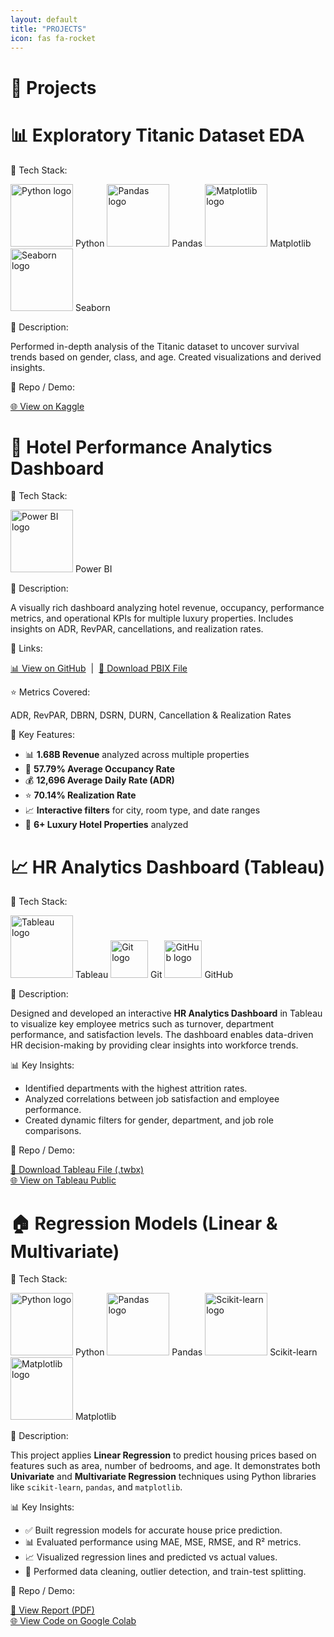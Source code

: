```yaml
---
layout: default
title: "PROJECTS"
icon: fas fa-rocket
---
```

<h1 style="margin-bottom: 30px;">🚀 Projects</h1>

<!-- Titanic Project -->
<div class="project-container">
  <div class="project-title"><h1>📊 Exploratory Titanic Dataset EDA</h1></div>

  <span class="section-label">🔹 Tech Stack:</span>
  <div class="tech-stack">
    <img src="https://www.python.org/static/community_logos/python-logo.png" width="100" alt="Python logo"/> Python
    <img src="https://upload.wikimedia.org/wikipedia/commons/e/ed/Pandas_logo.svg" width="100" alt="Pandas logo"/> Pandas
    <img src="https://matplotlib.org/_static/images/logo2.svg" width="100" alt="Matplotlib logo"/> Matplotlib
    <img src="https://seaborn.pydata.org/_static/logo-wide-lightbg.svg" width="100" alt="Seaborn logo"/> Seaborn
  </div>

  <span class="section-label">📝 Description:</span>
  <p>
    Performed in-depth analysis of the Titanic dataset to uncover survival trends based on gender, class,
    and age. Created visualizations and derived insights.
  </p>

  <span class="section-label">🔗 Repo / Demo:</span>
  <p>
    <a href="https://www.kaggle.com/code/weldonsitienei/weldon-kipkoech-eda" target="_blank" rel="noopener">🌐 View on Kaggle</a>
  </p>
</div>

<!-- Hotel Dashboard Project -->
<div class="project-container">
  <div class="project-title"><h1>🏨 Hotel Performance Analytics Dashboard</h1></div>

  <span class="section-label">🔹 Tech Stack:</span>
  <div class="tech-stack">
    <img src="https://upload.wikimedia.org/wikipedia/commons/c/cf/New_Power_BI_Logo.svg" width="100" alt="Power BI logo"/> Power BI
  </div>

  <span class="section-label">📝 Description:</span>
  <p>
    A visually rich dashboard analyzing hotel revenue, occupancy, performance metrics, and operational KPIs 
    for multiple luxury properties. Includes insights on ADR, RevPAR, cancellations, and realization rates.
  </p>

  <span class="section-label">🔗 Links:</span>
  <p>
    <a href="https://github.com/weldonkipkoech/Business-Intelligence_POWER-BI" target="_blank" rel="noopener">📊 View on GitHub</a> &nbsp;|&nbsp;
    <a href="https://drive.google.com/file/d/1LxvqWB4g5RawkIOVFaLrMnh07KIFDw0N/view?usp=drive_link" target="_blank" rel="noopener">💾 Download PBIX File</a>
  </p>

  <span class="section-label">⭐ Metrics Covered:</span>
  <p>ADR, RevPAR, DBRN, DSRN, DURN, Cancellation & Realization Rates</p>

  <span class="section-label">🎯 Key Features:</span>
  <ul>
    <li>📊 <strong>1.68B Revenue</strong> analyzed across multiple properties</li>
    <li>🏨 <strong>57.79% Average Occupancy Rate</strong></li>
    <li>💰 <strong>12,696 Average Daily Rate (ADR)</strong></li>
    <li>⭐ <strong>70.14% Realization Rate</strong></li>
    <li>📈 <strong>Interactive filters</strong> for city, room type, and date ranges</li>
    <li>🏢 <strong>6+ Luxury Hotel Properties</strong> analyzed</li>
  </ul>
</div>

<!-- HR Dashboard Project -->
<div class="project-container">
  <div class="project-title"><h1>📈 HR Analytics Dashboard (Tableau)</h1></div>

  <span class="section-label">🔹 Tech Stack:</span>
  <div class="tech-stack">
    <img src="https://cdn.worldvectorlogo.com/logos/tableau-software.svg" width="100" alt="Tableau logo"/> Tableau
    <img src="https://git-scm.com/images/logos/downloads/Git-Icon-1788C.png" width="60" alt="Git logo"/> Git
    <img src="https://github.githubassets.com/images/modules/logos_page/GitHub-Mark.png" width="60" alt="GitHub logo"/> GitHub
  </div>

  <span class="section-label">📝 Description:</span>
  <p>
    Designed and developed an interactive <strong>HR Analytics Dashboard</strong> in Tableau to visualize key employee metrics such as turnover, department performance, and satisfaction levels.
    The dashboard enables data-driven HR decision-making by providing clear insights into workforce trends.
  </p>

  <span class="section-label">📊 Key Insights:</span>
  <ul>
    <li>Identified departments with the highest attrition rates.</li>
    <li>Analyzed correlations between job satisfaction and employee performance.</li>
    <li>Created dynamic filters for gender, department, and job role comparisons.</li>
  </ul>

  <span class="section-label">🔗 Repo / Demo:</span>
  <p>
    <a href="https://github.com/weldonkipkoech/Data-Visualization-with-Tableau/blob/main/HR%20DASHBOARD.twbx" target="_blank" rel="noopener">📁 Download Tableau File (.twbx)</a><br>
    <a href="https://public.tableau.com/views/HRDashboard_17607540673410/HRSummary?:language=en-US&:sid=&:redirect=auth&:display_count=n&:origin=viz_share_link" target="_blank" rel="noopener">🌐 View on Tableau Public</a>
  </p>
</div>

<!-- Regression Models Project -->
<div class="project-container">
  <div class="project-title"><h1>🏠 Regression Models (Linear & Multivariate)</h1></div>

  <span class="section-label">🔹 Tech Stack:</span>
  <div class="tech-stack">
    <img src="https://www.python.org/static/community_logos/python-logo.png" width="100" alt="Python logo"/> Python
    <img src="https://upload.wikimedia.org/wikipedia/commons/e/ed/Pandas_logo.svg" width="100" alt="Pandas logo"/> Pandas
    <img src="https://scikit-learn.org/stable/_static/scikit-learn-logo-small.png" width="100" alt="Scikit-learn logo"/> Scikit-learn
    <img src="https://matplotlib.org/_static/images/logo2.svg" width="100" alt="Matplotlib logo"/> Matplotlib
  </div>

  <span class="section-label">📝 Description:</span>
  <p>
    This project applies <strong>Linear Regression</strong> to predict housing prices based on features such as area, number of bedrooms, and age.
    It demonstrates both <strong>Univariate</strong> and <strong>Multivariate Regression</strong> techniques using Python libraries like
    <code>scikit-learn</code>, <code>pandas</code>, and <code>matplotlib</code>.
  </p>

  <span class="section-label">📊 Key Insights:</span>
  <ul>
    <li>✅ Built regression models for accurate house price prediction.</li>
    <li>📊 Evaluated performance using MAE, MSE, RMSE, and R² metrics.</li>
    <li>📈 Visualized regression lines and predicted vs actual values.</li>
    <li>🧹 Performed data cleaning, outlier detection, and train-test splitting.</li>
  </ul>

  <span class="section-label">🔗 Repo / Demo:</span>
  <p>
    <a href="assets/Weldon_Kipkoech-CS-DA02-25064-Regression.pdf" target="_blank" rel="noopener">📄 View Report (PDF)</a><br>
    <a href="https://colab.research.google.com/drive/1Qz4xi_J7Ul4QsjTKGcfzV2xIFfWO_WDr?usp=sharing" target="_blank" rel="noopener">🌐 View Code on Google Colab</a>
  </p>
</div>

